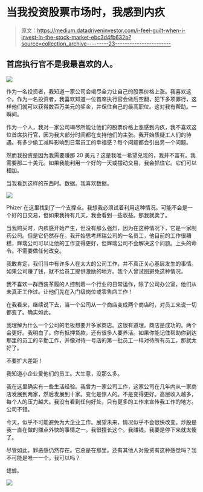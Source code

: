 # 当我投资股票市场时，我感到内疚

> 原文：<https://medium.datadriveninvestor.com/i-feel-guilt-when-i-invest-in-the-stock-market-ebc3d4fb632b?source=collection_archive---------23----------------------->

## 首席执行官不是我最喜欢的人。

![](img/000de32dcf29726ef0bd0c59cef3318b.png)

作为一名投资者，我知道一家公司会竭尽全力让自己的股票价格上涨。我喜欢这个。作为一名投资者，我喜欢知道一位首席执行官会做后空翻，犯下多项罪行，这样他们就可以获得数百万美元的奖金，并保住自己的最高职位。这对我有帮助。一瞬间。

作为一个人，我对一家公司竭尽所能让他们的股票价格上涨感到内疚，我不喜欢这位首席执行官，因为我大部分时间都在支持他们的主张。我开始质疑工人们的待遇。有多少偷工减料影响到日常员工的幸福感？每个问题都会引出另一个问题。

然而我投资是因为我需要赚那 20 美元？这是我唯一希望兑现的，我并不富有。我需要那二十美元。如果我能利用一个好的一天或摆动交易，我会抓住它。它们可以相加。

当我看到这样的东西时。数据。我喜欢数据。

![](img/f7425e5b0e7fd0547a00b7f86a107c08.png)

Phizer 在这里找到了一个支撑点。我想我必须试着利用这种情况。可能不会是一个好的日交易，但如果我持有几天，我会看到一些收益。那我就卖了。

当我购买时，内疚感开始产生，但没有那么强烈，因为在这种情况下，它是一家制药公司。但是它仍然存在。我开始思考辉瑞公司的一名员工，他目前的工作很糟糕，辉瑞公司可以让他的工作变得更好，但辉瑞公司不会解决这个问题。上头的命令。不需要做任何改变。

我敢肯定，我们当中有许多人在太大的公司工作，并不真正关心基层发生的事情。如果公司赚了钱，就不给员工提供激励的地方。我个人曾试图避免这种情况。

我不喜欢一群西装革履的人控制着一个行业的日常运作，除了公司办公室，他们从未真正工作过。让他们先在入门级岗位或零售店工作！

在我看来，继续说下去，当一个公司从一个商店变成两个商店时，对员工来说一切都变了。确实如此。

我理解为什么一个公司的老板想要开多家商店。这很有道理。商店是成功的。两个会更好。我明白了。你有抵押贷款，还有很多人要养活。如果你能记住帮助你到达那里的员工的辛勤工作，并像对待一号店的第一批员工一样对待所有员工，那就太好了。

不要扩大差距！

我知道小企业爱他们的员工。大生意，没那么多。

我在这里确实有一些生活经验。我曾为一家公司工作，这家公司在几年内从一家商店发展到两家，然后发展到十家。变化是惊人的。不是变得更好。高层收入越多，每个人的压力越大。我没有看到任何好处，只有更多的工作来宣传我工作的地方。公司不错。

今天，似乎不可能避免为大企业工作。展望未来，情况似乎不会很快改变。炒股是我一直在做的赚点外快的事情之一。我很擅长这个。我赚钱。我要是停下来就太傻了。

尽管如此，罪恶感仍然存在。它总是在那里。还有其他人对投资有这种感觉吗？我不可能是唯一一个。我可以吗？

蟋蟀。

![](img/4b62d866211af4a1ee21cd42184e37ed.png)